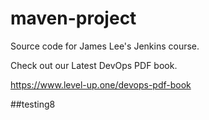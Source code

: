# maven-project
Source code for James Lee's Jenkins course.

Check out our Latest DevOps PDF book.

https://www.level-up.one/devops-pdf-book

##testing8
